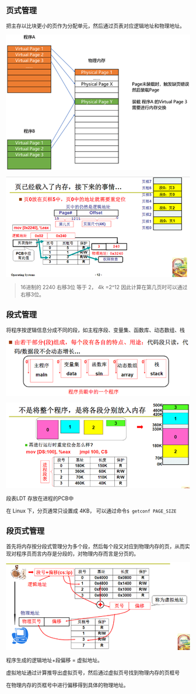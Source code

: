 ## 页式管理

把主存以比块更小的页作为分配单元，然后通过页表对应逻辑地址和物理地址。

![image-20201006201730898](assets/image-20201006201730898.png)

![image-20201225165425940](assets/image-20201225165425940.png)

> 16进制的 2240  右移3位 等于 2， 4k =2^12 因此计算在第几页时可以通过右移3位。

## 段式管理

将程序按逻辑信息分成不同的段，如主程序段、变量集、函数库、动态数组、栈

![image-20201226172255279](assets/image-20201226172255279.png)

![image-20201226171854049](assets/image-20201226171854049.png)

段表LDT 存放在进程的PCB中

在 Linux 下，分页通常只设置成 4KB， 可以通过命令`$ getconf PAGE_SIZE` 


## 段页式管理

首先将内存按分段式管理分为多个段，然后每个段又对应到物理内存的页，从而实现对程序员而言内存是分段的，对物理内存而言是分页的。

![image-20201228141304919](assets/image-20201228141304919.png)

程序生成的逻辑地址+段偏移 = 虚拟地址。

虚拟地址通过计算推导出虚拟页号，然后通过虚拟页号找到物理内存的页框号

在物理内存的页框号中进行偏移得到具体的物理地址。



